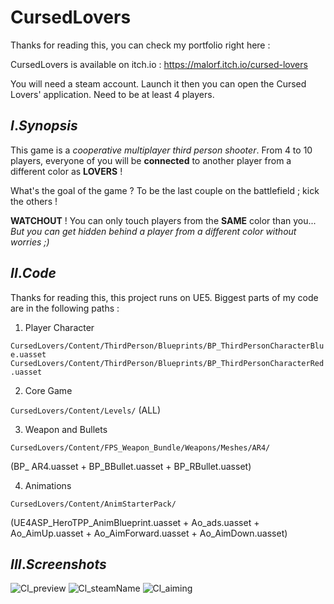 # CursedLovers

Thanks for reading this, you can check my portfolio right here :

CursedLovers is available on itch.io : https://malorf.itch.io/cursed-lovers

You will need a steam account. Launch it then you can open the Cursed Lovers' application. Need to be at least 4 players. 

## $I.Synopsis$

This game is a *cooperative multiplayer third person shooter*. From 4 to 10 players, everyone of you will be **connected** to another player from a different color as **LOVERS** !

What's the goal of the game ? To be the last couple on the battlefield ; kick the others !

**WATCHOUT** ! You can only touch players from the **SAME** color than you... *But you can get hidden behind a player from a different color without worries ;)*

## $II. Code$

Thanks for reading this, this project runs on UE5. Biggest parts of my code are in the following paths :

1.  Player Character

`CursedLovers/Content/ThirdPerson/Blueprints/BP_ThirdPersonCharacterBlue.uasset`
`CursedLovers/Content/ThirdPerson/Blueprints/BP_ThirdPersonCharacterRed.uasset`

2. Core Game

`CursedLovers/Content/Levels/`   (ALL)

3. Weapon and Bullets

`CursedLovers/Content/FPS_Weapon_Bundle/Weapons/Meshes/AR4/`  

(BP_ AR4.uasset + BP_BBullet.uasset + BP_RBullet.uasset)

4. Animations

`CursedLovers/Content/AnimStarterPack/`

(UE4ASP_HeroTPP_AnimBlueprint.uasset + Ao_ads.uasset + Ao_AimUp.uasset + Ao_AimForward.uasset + Ao_AimDown.uasset)

## $III. Screenshots$

![Cl_preview](https://user-images.githubusercontent.com/109592209/203422966-d79f61c9-37f4-47f6-90ba-aa5a371210bf.png)
![Cl_steamName](https://user-images.githubusercontent.com/109592209/203423239-016d4e3c-e86b-4df0-bf1c-6a137493b0e5.png)
![Cl_aiming](https://user-images.githubusercontent.com/109592209/203423066-1b56e831-f56e-4dcf-aeab-e7d2af55ebdd.png)

